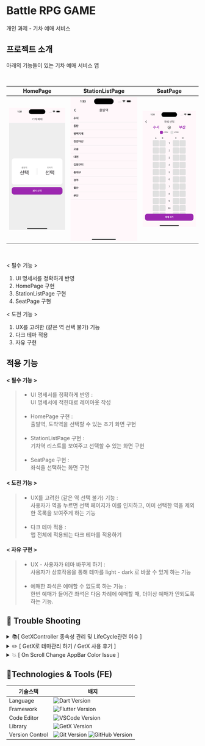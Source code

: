 # Battle RPG GAME
개인 과제 - 기차 예매 서비스

## 프로젝트 소개
아래의 기능들이 있는 기차 예매 서비스 앱

<br>

| HomePage | StationListPage | SeatPage |
| --- | --- | --- |
| <img src='docs/home_page.png'> | <img src='docs/station_list_page.png'> | <img src='docs/seat_page.png'> |

<br>

< 필수 기능 > 
1. UI 명세서를 정확하게 반영
2. HomePage 구현
3. StationListPage 구현
4. SeatPage 구현

< 도전 기능 >
1. UX를 고려한 (같은 역 선택 불가) 기능
2. 다크 테마 적용
3. 자유 구현
    
## 적용 기능
#### < 필수 기능 >
>* UI 명세서를 정확하게 반영 : 
<br>UI 명세서에 적힌대로 레이아웃 작성<br><br>
>* HomePage 구현 : 
<br>출발역, 도착역을 선택할 수 있는 초기 화면 구현<br><br>
>* StationListPage 구현 : 
<br>기차역 리스트를 보여주고 선택할 수 있는 화면 구현<br><br>
>* SeatPage 구현 :
<br>좌석을 선택하는 화면 구현
#### < 도전 기능 >
>* UX를 고려한 (같은 역 선택 불가) 기능 :
<br>사용자가 역을 누르면 선택 페이지가 이를 인지하고, 이미 선택한 역을 제외한 목록을 보여주게 하는 기능<br><br>
>* 다크 테마 적용 :
<br>앱 전체에 적용되는 다크 테마를 적용하기
#### < 자유 구현 >
>* UX - 사용자가 테마 바꾸게 하기 : 
<br>사용자가 상호작용을 통해 테마를 light - dark 로 바꿀 수 있게 하는 기능<br><br>
>* 예매한 좌석은 예매할 수 없도록 하는 기능 :
<br>한번 예매가 들어간 좌석은 다음 차례에 예매할 때, 더이상 예매가 안되도록 하는 기능.

## 🚨 Trouble Shooting

<details>
<summary>📚[ GetXController 종속성 관리 및 LifeCycle관련 이슈 ]</summary>
<div markdown="1">

### [ TIL - GetXController ](https://hamiric.tistory.com/53)

 <br>
</div>
</details>

<details>
<summary>✏️ [ GetX로 테마관리 하기 / GetX 사용 후기 ]</summary>
<div markdown="1">

### [ TIL - GetX 사용 후기 ](https://hamiric.tistory.com/54)

 <br>
</div>
</details>

<details>
<summary>💥 [ On Scroll Change AppBar Color Issue ]</summary>
<div markdown="1">

### [ TIL - 스크롤시 앱바 색상 변경되는 이슈 ](https://hamiric.tistory.com/55)

 <br>
</div>
</details>

## 📝Technologies & Tools (FE)

| 기술스택 | 배지 |
| --- | --- |
| Language | ![Dart Version](https://img.shields.io/badge/Dart-0175C2?style=flat-square&logo=Dart&logoColor=white) |
| Framework | ![Flutter Version](https://img.shields.io/badge/Flutter-02569B?style=flat-square&logo=Flutter&logoColor=white) |
| Code Editor | ![VSCode Version](https://img.shields.io/badge/VSCode-0175C2?style=flat-square) |
| Library | ![GetX Version](https://img.shields.io/badge/GetX-8A2BE2?style=flat-square&logo=GetX&logoColor=white) |
| Version Control | ![Git Version](https://img.shields.io/badge/Git-F05032?style=flat-square&logo=Git&logoColor=white) ![GitHub Version](https://img.shields.io/badge/GitHub-181717?style=flat-square&logo=GitHub&logoColor=white) |